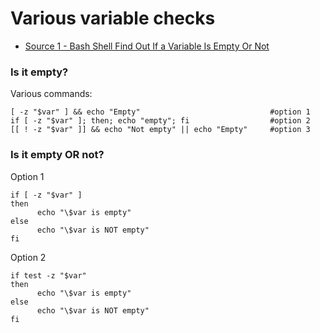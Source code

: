# Various variable checks
- [Source 1 - Bash Shell Find Out If a Variable Is Empty Or Not](https://www.cyberciti.biz/faq/unix-linux-bash-script-check-if-variable-is-empty)

### Is it empty?
Various commands:
````
[ -z "$var" ] && echo "Empty"                             #option 1
if [ -z "$var" ]; then; echo "empty"; fi                  #option 2
[[ ! -z "$var" ]] && echo "Not empty" || echo "Empty"     #option 3
````
### Is it empty OR not?
Option 1
````
if [ -z "$var" ]
then
      echo "\$var is empty"
else
      echo "\$var is NOT empty"
fi
````
Option 2
````
if test -z "$var" 
then
      echo "\$var is empty"
else
      echo "\$var is NOT empty"
fi
````





